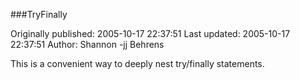 ###TryFinally

Originally published: 2005-10-17 22:37:51
Last updated: 2005-10-17 22:37:51
Author: Shannon -jj Behrens

This is a convenient way to deeply nest try/finally statements.